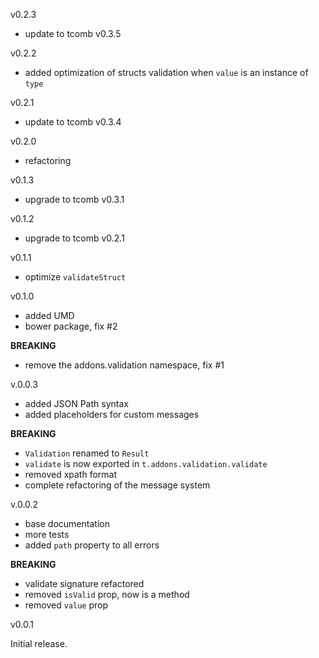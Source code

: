 v0.2.3

- update to tcomb v0.3.5

v0.2.2

- added optimization of structs validation when `value` is an instance of `type`

v0.2.1

- update to tcomb v0.3.4

v0.2.0

- refactoring

v0.1.3

- upgrade to tcomb v0.3.1

v0.1.2

- upgrade to tcomb v0.2.1

v0.1.1

- optimize `validateStruct`

v0.1.0

- added UMD
- bower package, fix #2

**BREAKING**

- remove the addons.validation namespace, fix #1

v.0.0.3

- added JSON Path syntax
- added placeholders for custom messages

**BREAKING**

- `Validation` renamed to `Result`
- `validate` is now exported in `t.addons.validation.validate`
- removed xpath format
- complete refactoring of the message system

v.0.0.2

- base documentation
- more tests
- added `path` property to all errors

**BREAKING**

- validate signature refactored
- removed `isValid` prop, now is a method
- removed `value` prop

v0.0.1

Initial release.